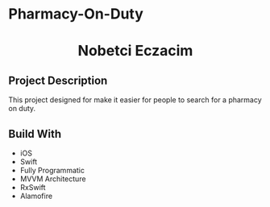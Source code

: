 # Pharmacy-On-Duty
<h1 align="center">Nobetci Eczacim</h1>
<h2 align="left">Project Description</h1>

This project designed for make it easier for people to search for a pharmacy on duty.

## Build With
- iOS
- Swift
- Fully Programmatic
- MVVM Architecture
- RxSwift
- Alamofire
